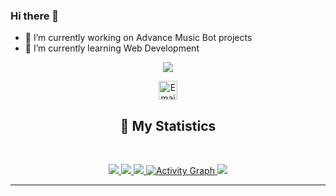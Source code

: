 
### Hi there 👋

- 🔭 I’m currently working on Advance Music Bot projects
- 🌱 I’m currently learning Web Development
<div align = "center">
<p align="center">
    <a href="">
        <img src="./banner.png" />
    </a>
<p align="centre"> 
<a href="mailto: devakabhijit@gmail.com"> <img width="30px" src="https://github.com/paracelp/paracelp/blob/main/icons8-email-100.png" title="Email"/> </a><br>
</p>

## 🔖 My Statistics
&nbsp;
<p align="center">
    <a href="https://github.com/paracelp/">
        <img src="https://github-readme-stats.vercel.app/api?username=paracelp&hide=issues,prs&count_private=true&show_owner=true&show_icons=true&bg_color=0d1117&title_color=ffffff&text_color=ffffff&icon_color=00ff99&hide_border=true/" />
    </a>
    <a href="https://github.com/paracelp/">
        <img src="https://github-readme-stats.vercel.app/api/top-langs/?username=paracelp&layout=compact&count_private=true&langs_count=8&card_width=445&bg_color=0d1117&title_color=ffffff&text_color=ffffff&icon_color=00ff99&hide_border=true/" />
    </a>
    <a href="https://github.com/zukii08/">
        <img src="https://github-readme-streak-stats.herokuapp.com?user=paracelp&hide_border=true&background=0D1117&currStreakLabel=FFFFFF&sideLabels=FFFFFF&currStreakNum=FFFFFF&dates=FFFFFF&sideNums=FFFFFF&fire=00ff99&ring=00ff99&stroke=FFFFFFFF)](https://git.io/streak-stats" />
    </a>
   <a href="https://github.com/paracelp"><img alt="Activity Graph" src="https://activity-graph.herokuapp.com/graph?username=paracelp&bg_color=0D1117&color=ffffff&line=00ff99&point=ffffff&area=true&hide_border=true" />
    </a>
     <a href="https://open.spotify.com/user/31hyy6vwyhhsuqfylmt6p5ef6sfu?si=zYtFByGETPCb5TkEPY9emQ">
        <img src="https://spotify-github-profile.vercel.app/api/view?uid=31hyy6vwyhhsuqfylmt6p5ef6sfu&cover_image=true&theme=novatorem&bar_color=00FF99&bar_color_cover=false"/>
    </a>
</p>


</div>


------------------------------------------  
